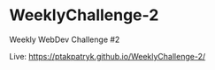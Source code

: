 # WeeklyChallenge-2
Weekly WebDev Challenge #2

Live: https://ptakpatryk.github.io/WeeklyChallenge-2/
